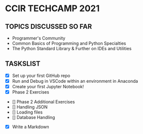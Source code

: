 # CCIR TECHCAMP 2021

## TOPICS DISCUSSED SO FAR
- Programmer's Community
- Common Basics of Programming and Python Specialties
- The Python Standard Library & Further on IDEs and Utilities

## TASKSLIST

- [x] Set up your first GitHub repo
- [x] Run and Debug in VSCode within an environment in Anaconda
- [x] Create your first Jupyter Notebook!
- [x] Phase 2 Exercises
- [] Phase 2 Additional Exercises
- [] Handling JSON
- [] Loading files
- [] Database Handling
- [x] Write a Markdown
 

